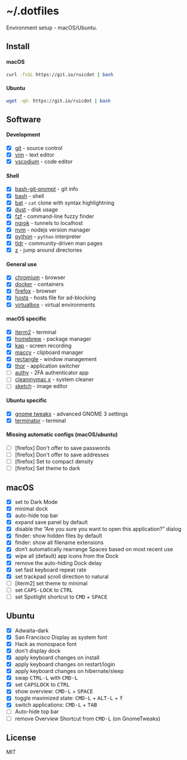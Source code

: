 # ~/.dotfiles

Environment setup - macOS/Ubuntu.

## Install

#### macOS

```bash
curl -fsSL https://git.io/ruicdot | bash
```

#### Ubuntu

```bash
wget -qO- https://git.io/ruicdot | bash
```

## Software

#### Development

- [x] [git](https://git-scm.com/) - source control
- [x] [vim](https://www.vim.org/) - text editor
- [x] [vscodium](https://github.com/VSCodium/vscodium) - code editor

#### Shell

- [x] [bash-git-prompt](https://github.com/magicmonty/bash-git-prompt) - git info
- [x] [bash](https://www.gnu.org/software/bash/) - shell
- [x] [bat](https://github.com/sharkdp/bat) - `cat` clone with syntax highlightning
- [x] [dust](https://github.com/bootandy/dust) - disk usage
- [x] [fzf](https://github.com/junegunn/fzf) - command-line fuzzy finder
- [x] [ngrok](https://ngrok.com/) - tunnels to localhost
- [x] [nvm](https://github.com/nvm-sh/nvm) - nodejs version manager
- [x] [python](https://www.python.org/) - `python` interpreter
- [x] [tldr](https://github.com/tldr-pages/tldr) - community-driven man pages
- [x] [z](https://github.com/rupa/z) - jump around directories

#### General use

- [x] [chromium](https://www.chromium.org/) - browser
- [x] [docker](https://www.docker.com/) - containers
- [x] [firefox](https://www.mozilla.org/en-GB/firefox/new/) - browser
- [x] [hosts](https://github.com/StevenBlack/hosts) - hosts file for ad-blocking
- [x] [virtualbox](https://www.virtualbox.org/wiki/Downloads) - virtual environments

#### macOS specific

- [x] [iterm2](https://www.iterm2.com/) - terminal
- [x] [homebrew](https://brew.sh/) - package manager
- [x] [kap](https://getkap.co/) - screen recording
- [x] [maccy](https://maccy.app/) - clipboard manager
- [x] [rectangle](https://github.com/rxhanson/Rectangle) - window management
- [x] [thor](https://github.com/gbammc/Thor) - application switcher
- [ ] [authy](https://authy.com/) - 2FA authenticator app
- [ ] [cleanmymac x](https://macpaw.com/cleanmymac) - system cleaner
- [ ] [sketch](https://www.sketch.com/) - image editor

#### Ubuntu specific

- [x] [gnome tweaks](https://wiki.gnome.org/Apps/Tweaks) - advanced GNOME 3 settings
- [x] [terminator](https://terminator-gtk3.readthedocs.io/en/latest/) - terminal

#### Missing automatic configs (macOS/ubuntu)

- [ ] [firefox] Don't offer to save passwords
- [ ] [firefox] Don't offer to save addresses
- [ ] [firefox] Set to compact density
- [ ] [firefox] Set theme to dark

## macOS

- [x] set to Dark Mode
- [x] minimal dock
- [x] auto-hide top bar
- [x] expand save panel by default
- [x] disable the “Are you sure you want to open this application?” dialog
- [x] finder: show hidden files by default
- [x] finder: show all filename extensions
- [x] don’t automatically rearrange Spaces based on most recent use
- [x] wipe all (default) app icons from the Dock
- [x] remove the auto-hiding Dock delay
- [x] set fast keyboard repeat rate
- [x] set trackpad scroll direction to natural
- [ ] [iterm2] set theme to minimal
- [ ] set <kbd>CAPS-LOCK</kbd> to <kbd>CTRL</kbd>
- [ ] set Spotlight shortcut to <kbd>CMD</kbd> + <kbd>SPACE</kbd>

## Ubuntu

- [x] Adwaita-dark
- [x] San Francisco Display as system font
- [x] Hack as monospace font
- [x] don't display dock
- [x] apply keyboard changes on install
- [x] apply keyboard changes on restart/login
- [x] apply keyboard changes on hibernate/sleep
- [x] swap <kbd>CTRL-L</kbd> with <kbd>CMD-L</kbd>
- [x] set <kbd>CAPSLOCK</kbd> to <kbd>CTRL</kbd>
- [x] show overview: <kbd>CMD-L</kbd> + <kbd>SPACE</kbd>
- [x] toggle maximized state: <kbd>CMD-L</kbd> + <kbd>ALT-L</kbd> + <kbd>f</kbd>
- [x] switch applications: <kbd>CMD-L</kbd> + <kbd>TAB</kbd>
- [ ] Auto-hide top bar
- [ ] remove Overview Shortcut from <kbd>CMD-L</kbd> (on GnomeTweaks)

## License

MIT
